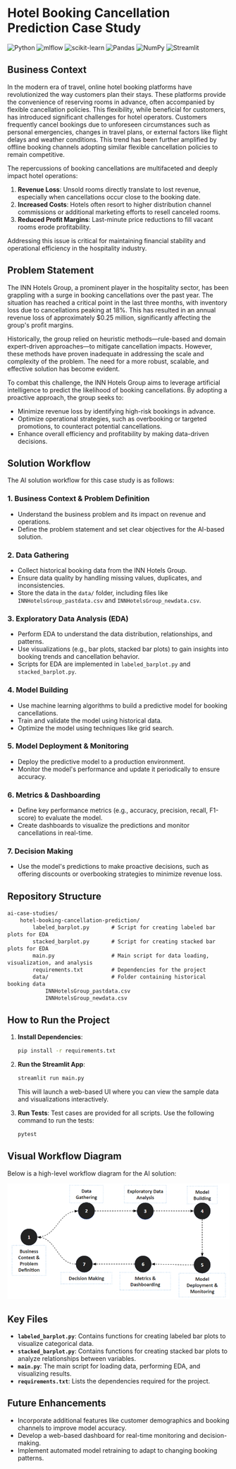 # Hotel Booking Cancellation Prediction Case Study

![Python](https://img.shields.io/badge/python-3670A0?style=for-the-badge&logo=python&logoColor=ffdd54)
![mlflow](https://img.shields.io/badge/mlflow-%23d9ead3.svg?style=for-the-badge&logo=numpy&logoColor=blue)
![scikit-learn](https://img.shields.io/badge/scikit--learn-%23F7931E.svg?style=for-the-badge&logo=scikit-learn&logoColor=white)
![Pandas](https://img.shields.io/badge/pandas-%23150458.svg?style=for-the-badge&logo=pandas&logoColor=white)
![NumPy](https://img.shields.io/badge/numpy-%23013243.svg?style=for-the-badge&logo=numpy&logoColor=white)
![Streamlit](https://img.shields.io/badge/Streamlit-%23FE4B4B.svg?style=for-the-badge&logo=streamlit&logoColor=white)

## Business Context

In the modern era of travel, online hotel booking platforms have revolutionized the way customers plan their stays. These platforms provide the convenience of reserving rooms in advance, often accompanied by flexible cancellation policies. This flexibility, while beneficial for customers, has introduced significant challenges for hotel operators. Customers frequently cancel bookings due to unforeseen circumstances such as personal emergencies, changes in travel plans, or external factors like flight delays and weather conditions. This trend has been further amplified by offline booking channels adopting similar flexible cancellation policies to remain competitive.

The repercussions of booking cancellations are multifaceted and deeply impact hotel operations:

1. **Revenue Loss**: Unsold rooms directly translate to lost revenue, especially when cancellations occur close to the booking date.
2. **Increased Costs**: Hotels often resort to higher distribution channel commissions or additional marketing efforts to resell canceled rooms.
3. **Reduced Profit Margins**: Last-minute price reductions to fill vacant rooms erode profitability.

Addressing this issue is critical for maintaining financial stability and operational efficiency in the hospitality industry.

## Problem Statement

The INN Hotels Group, a prominent player in the hospitality sector, has been grappling with a surge in booking cancellations over the past year. The situation has reached a critical point in the last three months, with inventory loss due to cancellations peaking at 18%. This has resulted in an annual revenue loss of approximately $0.25 million, significantly affecting the group's profit margins.

Historically, the group relied on heuristic methods—rule-based and domain expert-driven approaches—to mitigate cancellation impacts. However, these methods have proven inadequate in addressing the scale and complexity of the problem. The need for a more robust, scalable, and effective solution has become evident.

To combat this challenge, the INN Hotels Group aims to leverage artificial intelligence to predict the likelihood of booking cancellations. By adopting a proactive approach, the group seeks to:

- Minimize revenue loss by identifying high-risk bookings in advance.
- Optimize operational strategies, such as overbooking or targeted promotions, to counteract potential cancellations.
- Enhance overall efficiency and profitability by making data-driven decisions.

## Solution Workflow

The AI solution workflow for this case study is as follows:

### 1. Business Context & Problem Definition
- Understand the business problem and its impact on revenue and operations.
- Define the problem statement and set clear objectives for the AI-based solution.

### 2. Data Gathering
- Collect historical booking data from the INN Hotels Group.
- Ensure data quality by handling missing values, duplicates, and inconsistencies.
- Store the data in the `data/` folder, including files like `INNHotelsGroup_pastdata.csv` and `INNHotelsGroup_newdata.csv`.

### 3. Exploratory Data Analysis (EDA)
- Perform EDA to understand the data distribution, relationships, and patterns.
- Use visualizations (e.g., bar plots, stacked bar plots) to gain insights into booking trends and cancellation behavior.
- Scripts for EDA are implemented in `labeled_barplot.py` and `stacked_barplot.py`.

### 4. Model Building
- Use machine learning algorithms to build a predictive model for booking cancellations.
- Train and validate the model using historical data.
- Optimize the model using techniques like grid search.

### 5. Model Deployment & Monitoring
- Deploy the predictive model to a production environment.
- Monitor the model's performance and update it periodically to ensure accuracy.

### 6. Metrics & Dashboarding
- Define key performance metrics (e.g., accuracy, precision, recall, F1-score) to evaluate the model.
- Create dashboards to visualize the predictions and monitor cancellations in real-time.

### 7. Decision Making
- Use the model's predictions to make proactive decisions, such as offering discounts or overbooking strategies to minimize revenue loss.

## Repository Structure

```
ai-case-studies/
    hotel-booking-cancellation-prediction/
        labeled_barplot.py       # Script for creating labeled bar plots for EDA
        stacked_barplot.py       # Script for creating stacked bar plots for EDA
        main.py                  # Main script for data loading, visualization, and analysis
        requirements.txt         # Dependencies for the project
        data/                    # Folder containing historical booking data
            INNHotelsGroup_pastdata.csv
            INNHotelsGroup_newdata.csv
```

## How to Run the Project

1. **Install Dependencies**:
   ```bash
   pip install -r requirements.txt
   ```

2. **Run the Streamlit App**:
   ```bash
   streamlit run main.py
   ```

   This will launch a web-based UI where you can view the sample data and visualizations interactively.

3. **Run Tests**:
   Test cases are provided for all scripts. Use the following command to run the tests:
   ```bash
   pytest
   ```

## Visual Workflow Diagram

Below is a high-level workflow diagram for the AI solution:

![Workflow](./assets/workflow.png)


## Key Files

- **`labeled_barplot.py`**: Contains functions for creating labeled bar plots to visualize categorical data.
- **`stacked_barplot.py`**: Contains functions for creating stacked bar plots to analyze relationships between variables.
- **`main.py`**: The main script for loading data, performing EDA, and visualizing results.
- **`requirements.txt`**: Lists the dependencies required for the project.

## Future Enhancements

- Incorporate additional features like customer demographics and booking channels to improve model accuracy.
- Develop a web-based dashboard for real-time monitoring and decision-making.
- Implement automated model retraining to adapt to changing booking patterns.